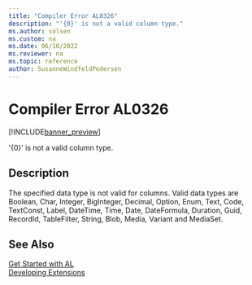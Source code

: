 ```yaml
---
title: "Compiler Error AL0326"
description: "'{0}' is not a valid column type."
ms.author: solsen
ms.custom: na
ms.date: 06/10/2022
ms.reviewer: na
ms.topic: reference
author: SusanneWindfeldPedersen
---
```

[//]: # (START>DO_NOT_EDIT)
[//]: # (IMPORTANT:Do not edit any of the content between here and the END>DO_NOT_EDIT.)
[//]: # (Any modifications should be made in the .xml files in the ModernDev repo.)
# Compiler Error AL0326

[!INCLUDE[banner_preview](../includes/banner_preview.md)]

'{0}' is not a valid column type.

## Description
The specified data type is not valid for columns. Valid data types are Boolean, Char, Integer, BigInteger, Decimal, Option, Enum, Text, Code, TextConst, Label, DateTime, Time, Date, DateFormula, Duration, Guid, RecordId, TableFilter, String, Blob, Media, Variant and MediaSet.  

[//]: # (IMPORTANT: END>DO_NOT_EDIT)
## See Also  
[Get Started with AL](../devenv-get-started.md)  
[Developing Extensions](../devenv-dev-overview.md)  